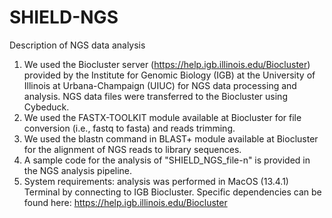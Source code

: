 # SHIELD-NGS
Description of NGS data analysis
1. We used the Biocluster server (https://help.igb.illinois.edu/Biocluster) provided by the Institute for Genomic Biology (IGB) at the University of Illinois at Urbana-Champaign (UIUC) for NGS data processing and analysis. NGS data files were transferred to the Biocluster using Cybeduck.
2. We used the FASTX-TOOLKIT module available at Biocluster for file conversion (i.e., fastq to fasta) and reads trimming.
3. We used the blastn command in BLAST+ module available at Biocluster for the alignment of NGS reads to library sequences.
4. A sample code for the analysis of "SHIELD_NGS_file-n" is provided in the NGS analysis pipeline.
5. System requirements: analysis was performed in MacOS (13.4.1) Terminal by connecting to IGB Biocluster. Specific dependencies can be found here: https://help.igb.illinois.edu/Biocluster 
